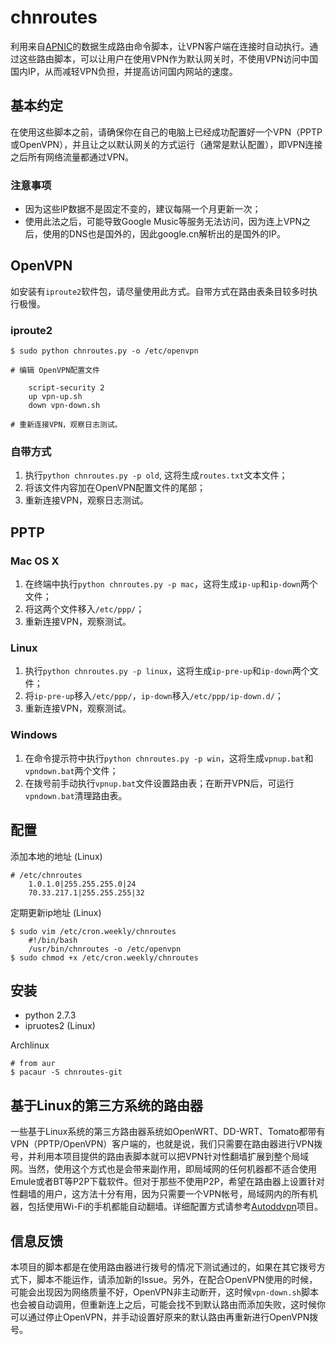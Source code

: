 chnroutes
===========

利用来自[APNIC](http://ftp.apnic.net/apnic/stats/apnic/delegated-apnic-latest)的数据生成路由命令脚本，让VPN客户端在连接时自动执行。通过这些路由脚本，可以让用户在使用VPN作为默认网关时，不使用VPN访问中国国内IP，从而减轻VPN负担，并提高访问国内网站的速度。

基本约定
--------

在使用这些脚本之前，请确保你在自己的电脑上已经成功配置好一个VPN（PPTP或OpenVPN），并且让之以默认网关的方式运行（通常是默认配置），即VPN连接之后所有网络流量都通过VPN。

### 注意事项

* 因为这些IP数据不是固定不变的，建议每隔一个月更新一次；
* 使用此法之后，可能导致Google Music等服务无法访问，因为连上VPN之后，使用的DNS也是国外的，因此google.cn解析出的是国外的IP。

OpenVPN
--------

如安装有`iproute2`软件包，请尽量使用此方式。自带方式在路由表条目较多时执行极慢。

### iproute2

	$ sudo python chnroutes.py -o /etc/openvpn

	# 编辑 OpenVPN配置文件  

		script-security 2
		up vpn-up.sh
		down vpn-down.sh

	# 重新连接VPN，观察日志测试。

### 自带方式

1. 执行`python chnroutes.py -p old`, 这将生成`routes.txt`文本文件；
2. 将该文件内容加在OpenVPN配置文件的尾部；
3. 重新连接VPN，观察日志测试。

PPTP
----

### Mac OS X

1. 在终端中执行`python chnroutes.py -p mac`，这将生成`ip-up`和`ip-down`两个文件；
2. 将这两个文件移入`/etc/ppp/`；
3. 重新连接VPN，观察测试。

### Linux

1. 执行`python chnroutes.py -p linux`，这将生成`ip-pre-up`和`ip-down`两个文件；
2. 将`ip-pre-up`移入`/etc/ppp/`，`ip-down`移入`/etc/ppp/ip-down.d/`；
3. 重新连接VPN，观察测试。

### Windows

1. 在命令提示符中执行`python chnroutes.py -p win`，这将生成`vpnup.bat`和`vpndown.bat`两个文件；
2. 在拨号前手动执行`vpnup.bat`文件设置路由表；在断开VPN后，可运行`vpndown.bat`清理路由表。

配置
----

添加本地的地址 (Linux)

	# /etc/chnroutes
		1.0.1.0|255.255.255.0|24
		70.33.217.1|255.255.255|32

定期更新ip地址 (Linux)

	$ sudo vim /etc/cron.weekly/chnroutes
		#!/bin/bash
		/usr/bin/chnroutes -o /etc/openvpn
	$ sudo chmod +x /etc/cron.weekly/chnroutes

安装
----

* python 2.7.3
* ipruotes2 (Linux)

Archlinux

	# from aur
	$ pacaur -S chnroutes-git

基于Linux的第三方系统的路由器
------------------------------

一些基于Linux系统的第三方路由器系统如OpenWRT、DD-WRT、Tomato都带有VPN（PPTP/OpenVPN）客户端的，也就是说，我们只需要在路由器进行VPN拨号，并利用本项目提供的路由表脚本就可以把VPN针对性翻墙扩展到整个局域网。当然，使用这个方式也是会带来副作用，即局域网的任何机器都不适合使用Emule或者BT等P2P下载软件。但对于那些不使用P2P，希望在路由器上设置针对性翻墙的用户，这方法十分有用，因为只需要一个VPN帐号，局域网内的所有机器，包括使用Wi-Fi的手机都能自动翻墙。详细配置方式请参考[Autoddvpn](http://code.google.com/p/autoddvpn/)项目。

信息反馈
--------

本项目的脚本都是在使用路由器进行拨号的情况下测试通过的，如果在其它拨号方式下，脚本不能运作，请添加新的Issue。另外，在配合OpenVPN使用的时候，可能会出现因为网络质量不好，OpenVPN非主动断开，这时候`vpn-down.sh`脚本也会被自动调用，但重新连上之后，可能会找不到默认路由而添加失败，这时候你可以通过停止OpenVPN，并手动设置好原来的默认路由再重新进行OpenVPN拨号。
